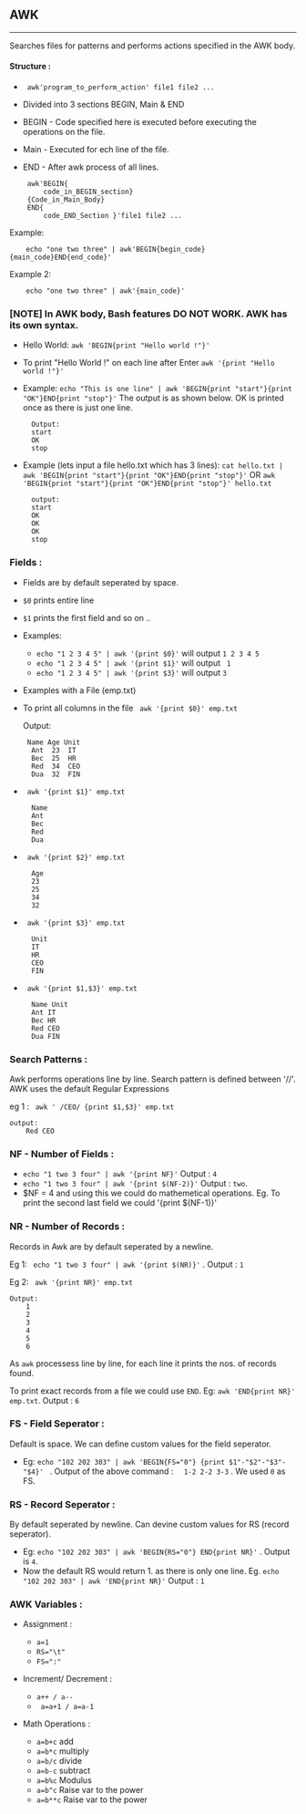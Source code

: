 ## AWK 
------------------------------------------------------

Searches files for patterns and performs actions specified in the AWK body. 

#### Structure :
* ``` awk'program_to_perform_action' file1 file2 ...```
* Divided into 3 sections BEGIN, Main & END
* BEGIN - Code specified here is executed before executing the operations on the file.
* Main - Executed for ech line of the file.
* END - After awk process of all lines.
 
       awk'BEGIN{
           code_in_BEGIN_section}
       {Code_in_Main_Body}
       END{
           code_END_Section }'file1 file2 ...
         
Example:
        
        echo "one two three" | awk'BEGIN{begin_code}{main_code}END{end_code}'
    
Example 2:

        echo "one two three" | awk'{main_code}'

### [NOTE] In AWK body, Bash features DO NOT WORK. AWK has its own syntax.

* Hello World: ``` awk 'BEGIN{print "Hello world !"}' ```
* To print "Hello World !" on each line after Enter ``` awk '{print "Hello world !"}' ``` 
* Example: ``` echo "This is one line" | awk 'BEGIN{print "start"}{print "OK"}END{print "stop"}' ``` The output is as shown below. OK is printed once as there is just one line.

        Output:
        start
        OK
        stop
      
* Example (lets input a file hello.txt which has 3 lines): ``` cat hello.txt | awk 'BEGIN{print "start"}{print "OK"}END{print "stop"}' ``` OR ```awk 'BEGIN{print "start"}{print "OK"}END{print "stop"}' hello.txt ```

        output:
        start
        OK
        OK
        OK
        stop

### Fields :

* Fields are by default seperated by space.
* ``` $0 ``` prints entire line
* ``` $1 ``` prints the first field and so on ..
* Examples: 
    * ```echo "1 2 3 4 5" | awk '{print $0}'``` will output ``` 1 2 3 4 5 ```
    * ```echo "1 2 3 4 5" | awk '{print $1}'``` will output ``` 1```
    * ```echo "1 2 3 4 5" | awk '{print $3}'``` will output ``` 3 ```   

* Examples with a File (emp.txt)
* To print all columns in the file ``` awk '{print $0}' emp.txt```
    
    Output: 

       Name Age Unit
        Ant  23  IT
        Bec  25  HR
        Red  34  CEO
        Dua  32  FIN
* ``` awk '{print $1}' emp.txt```

        Name
        Ant
        Bec
        Red
        Dua

* ``` awk '{print $2}' emp.txt```

        Age
        23
        25
        34
        32

* ``` awk '{print $3}' emp.txt```

        Unit
        IT
        HR
        CEO
        FIN
* ``` awk '{print $1,$3}' emp.txt```

        Name Unit
        Ant IT
        Bec HR
        Red CEO
        Dua FIN


### Search Patterns : 

Awk performs operations line by line. Search pattern is defined between '//'.
AWK uses the default Regular Expressions

eg 1 :   ``` awk ' /CEO/ {print $1,$3}' emp.txt```

    output:
        Red CEO


### NF - Number of Fields : 

* ``` echo "1 two 3 four" | awk '{print NF}' ``` Output : ``` 4 ```
* ``` echo "1 two 3 four" | awk '{print $(NF-2)}' ``` Output : ```two```. 
* $NF = 4 and using this we could do mathemetical operations. Eg. To print the second last field we could '{print $(NF-1)}'

### NR - Number of Records :

Records in Awk are by default seperated by a newline.

Eg 1: ```  echo "1 two 3 four" | awk '{print $(NR)}' ``` . Output : ```1```

Eg 2:  ``` awk '{print NR}' emp.txt```

    Output:
        1
        2
        3
        4
        5
        6

As ```awk``` processess line by line, for each line it prints the nos. of records found. 

To print exact records from a file we could use ``END``.
Eg: ```awk 'END{print NR}' emp.txt```. Output : ```6```


### FS - Field Seperator :

Default is space. We can define custom values for the field seperator. 

* Eg: ```echo "102 202 303" | awk 'BEGIN{FS="0"} {print $1"-"$2"-"$3"-"$4}' ``` . Output of the above command : ```  1-2 2-2 3-3``` . We used ```0``` as FS.

### RS - Record Seperator :

By default seperated by newline. Can devine custom values for RS (record seperator).

* Eg: ``` echo "102 202 303" | awk 'BEGIN{RS="0"} END{print NR}' ``` . Output is ```4```.
* Now the default RS would return 1. as there is only one line. Eg. ``` echo "102 202 303" | awk 'END{print NR}' ```  Output : ```1```


### AWK Variables :

* Assignment :
    * ``` a=1 ```
    * ``` RS="\t" ```
    * ``` FS=":" ```

* Increment/ Decrement :
    * ``` a++ / a-- ```
    * ``` a=a+1 / a=a-1```

* Math Operations :
    * ``` a=b+c ``` add
    * ``` a=b*c ``` multiply
    * ``` a=b/c ``` divide
    * ``` a=b-c ``` subtract
    * ``` a=b%c ``` Modulus 
    * ``` a=b^c ``` Raise var to the power
    * ``` a=b**c ``` Raise var to the power









